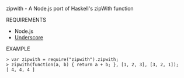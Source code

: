 zipwith - A Node.js port of Haskell's zipWith function

REQUIREMENTS

 - Node.js
 - [Underscore](http://search.npmjs.org/#/underscore)

EXAMPLE

	> var zipwith = require("zipwith").zipwith;
	> zipwith(function(a, b) { return a + b; }, [1, 2, 3], [3, 2, 1]);
	[ 4, 4, 4 ]